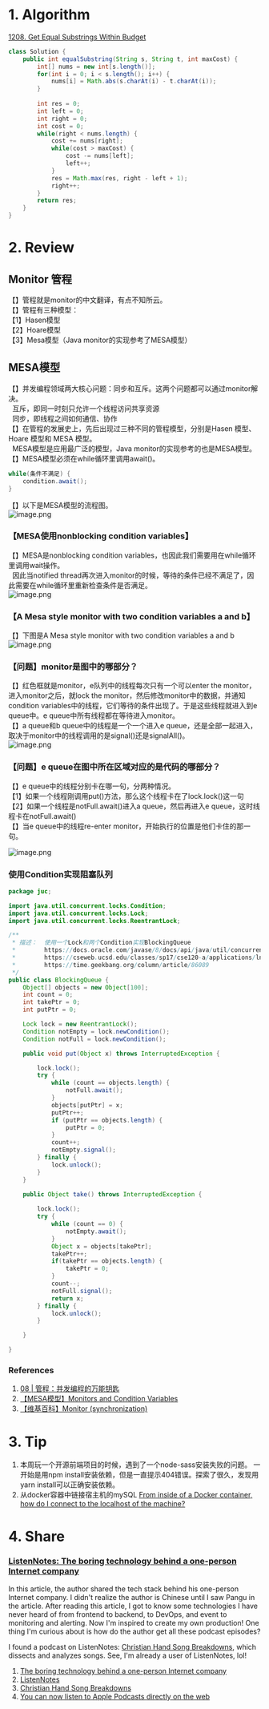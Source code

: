# 1. Algorithm
[1208. Get Equal Substrings Within Budget](https://leetcode.com/problems/get-equal-substrings-within-budget/)
```java
class Solution {
    public int equalSubstring(String s, String t, int maxCost) {
        int[] nums = new int[s.length()];
        for(int i = 0; i < s.length(); i++) {
            nums[i] = Math.abs(s.charAt(i) - t.charAt(i));
        }
        
        int res = 0;
        int left = 0;
        int right = 0;
        int cost = 0;
        while(right < nums.length) {
            cost += nums[right];
            while(cost > maxCost) {
                cost -= nums[left];
                left++;
            }
            res = Math.max(res, right - left + 1);
            right++;
        }
        return res;
    }
}
```



# 2. Review
## Monitor 管程
【】管程就是monitor的中文翻译，有点不知所云。 </br>
【】管程有三种模型： </br>
【1】Hasen模型 </br>
【2】Hoare模型 </br>
【3】Mesa模型（Java monitor的实现参考了MESA模型） </br>


## MESA模型
【】并发编程领域两大核心问题：同步和互斥。这两个问题都可以通过monitor解决。 </br>
  互斥，即同一时刻只允许一个线程访问共享资源 </br>
  同步，即线程之间如何通信、协作 </br>
【】在管程的发展史上，先后出现过三种不同的管程模型，分别是Hasen 模型、Hoare 模型和 MESA 模型。 </br>
  MESA模型是应用最广泛的模型，Java monitor的实现参考的也是MESA模型。 </br>
【】MESA模型必须在while循环里调用await()。 </br>
```java
while(条件不满足) {
	condition.await();    
}
```
【】以下是MESA模型的流程图。 </br>
![image.png](https://cdn.nlark.com/yuque/0/2019/png/286443/1569652707708-78a4870f-b888-432d-894d-7656269f8487.png#align=left&display=inline&height=698&name=image.png&originHeight=698&originWidth=1471&search=&size=145075&status=done&width=1471)

### 【MESA使用nonblocking condition variables】
【】MESA是nonblocking condition variables，也因此我们需要用在while循环里调用wait操作。 </br>
  因此当notified thread再次进入monitor的时候，等待的条件已经不满足了，因此需要在while循环里重新检查条件是否满足。 </br>
![image.png](https://cdn.nlark.com/yuque/0/2019/png/286443/1569701227042-43511d99-33f2-4cb5-bf61-d6d55a0098f5.png#align=left&display=inline&height=532&name=image.png&originHeight=532&originWidth=1318&search=&size=141286&status=done&width=1318)
### 【A Mesa style monitor with two condition variables a and b】
【】下图是A Mesa style monitor with two condition variables a and b </br>
![image.png](https://cdn.nlark.com/yuque/0/2019/png/286443/1569701143091-d88c060a-3477-4ddb-87e8-85cf7eed59d4.png#align=left&display=inline&height=542&name=image.png&originHeight=1092&originWidth=800&search=&size=120371&status=done&width=397)

### 【问题】monitor是图中的哪部分？
【】红色框就是monitor，e队列中的线程每次只有一个可以enter the monitor，进入monitor之后，就lock the monitor，然后修改monitor中的数据，并通知condition variables中的线程，它们等待的条件出现了。于是这些线程就进入到e queue中。e queue中所有线程都在等待进入monitor。 </br>
【】a queue和b queue中的线程是一个一个进入e queue，还是全部一起进入，取决于monitor中的线程调用的是signal()还是signalAll()。 </br>
![image.png](https://cdn.nlark.com/yuque/0/2019/png/286443/1569707547041-8754f9b4-8f44-43a2-b7a5-1767e84f0e72.png#align=left&display=inline&height=519&name=image.png&originHeight=770&originWidth=577&search=&size=71884&status=done&width=389)

### 【问题】e queue在图中所在区域对应的是代码的哪部分？
【】e queue中的线程分别卡在哪一句，分两种情况。 </br>
【1】如果一个线程刚调用put()方法，那么这个线程卡在了lock.lock()这一句 </br>
【2】如果一个线程是notFull.await()进入a queue，然后再进入e queue，这时线程卡在notFull.await() </br>
【】当e queue中的线程re-enter monitor，开始执行的位置是他们卡住的那一句。 </br>

![image.png](https://cdn.nlark.com/yuque/0/2019/png/286443/1569709824746-ac62653a-eb43-4459-a1ef-03035b243d72.png#align=left&display=inline&height=570&name=image.png&originHeight=570&originWidth=1194&search=&size=73806&status=done&width=1194)

### 使用Condition实现阻塞队列
```java
package juc;

import java.util.concurrent.locks.Condition;
import java.util.concurrent.locks.Lock;
import java.util.concurrent.locks.ReentrantLock;

/**
 * 描述：  使用一个Lock和两个Condition实现BlockingQueue
 *        https://docs.oracle.com/javase/8/docs/api/java/util/concurrent/locks/Condition.html
 *        https://cseweb.ucsd.edu/classes/sp17/cse120-a/applications/ln/lecture8.html
 *        https://time.geekbang.org/column/article/86089
 */
public class BlockingQueue {
    Object[] objects = new Object[100];
    int count = 0;
    int takePtr = 0;
    int putPtr = 0;

    Lock lock = new ReentrantLock();
    Condition notEmpty = lock.newCondition();
    Condition notFull = lock.newCondition();

    public void put(Object x) throws InterruptedException {

        lock.lock();
        try {
            while (count == objects.length) {
                notFull.await();
            }
            objects[putPtr] = x;
            putPtr++;
            if (putPtr == objects.length) {
                putPtr = 0;
            }
            count++;
            notEmpty.signal();
        } finally {
            lock.unlock();
        }
    }

    public Object take() throws InterruptedException {
    
        lock.lock();
        try {
            while (count == 0) {
                notEmpty.await();
            }
            Object x = objects[takePtr];
            takePtr++;
            if(takePtr == objects.length) {
                takePtr = 0;
            }
            count--;
            notFull.signal();
            return x;
        } finally {
            lock.unlock();
        }

    }

}
```

### References
  1. [08 | 管程：并发编程的万能钥匙](https://time.geekbang.org/column/article/86089)
  2. [【MESA模型】Monitors and Condition Variables](https://cseweb.ucsd.edu/classes/sp17/cse120-a/applications/ln/lecture8.html)
  3. [【维基百科】Monitor (synchronization)](https://en.wikipedia.org/wiki/Monitor_(synchronization)#Condition_variables_2)

# 3. Tip
  1. 本周玩一个开源前端项目的时候，遇到了一个node-sass安装失败的问题。
     一开始是用npm install安装依赖，但是一直提示404错误。探索了很久，发现用yarn install可以正确安装依赖。
  2. 从docker容器中链接宿主机的mySQL
    [From inside of a Docker container, how do I connect to the localhost of the machine?](https://stackoverflow.com/questions/24319662/from-inside-of-a-docker-container-how-do-i-connect-to-the-localhost-of-the-mach/43541681#43541681)

# 4. Share
### [ListenNotes: The boring technology behind a one-person Internet company](https://broadcast.listennotes.com/the-boring-technology-behind-listen-notes-56697c2e347b)
In this article, the author shared the tech stack behind his one-person Internet company. I didn't realize the author is Chinese until I saw Pangu in the article. After reading this article, I got to know some technologies I have never heard of from frontend to backend, to DevOps, and event to monitoring and alerting. Now I'm inspired to create my own production!
One thing I'm curious about is how do the author get all these podcast episodes? 

I found a podcast on ListenNotes: [Christian Hand Song Breakdowns](https://podcasts.apple.com/us/podcast/id1119763003), which dissects and analyzes songs. See, I'm already a user of ListenNotes, lol!

  1. [The boring technology behind a one-person Internet company](https://broadcast.listennotes.com/the-boring-technology-behind-listen-notes-56697c2e347b)
  2. [ListenNotes](https://www.listennotes.com/podcasts/christian-hand/boston-more-than-a-feeling-Mp1lZGnvYHU/)
  3. [Christian Hand Song Breakdowns](https://podcasts.apple.com/us/podcast/id1119763003)
  4. [You can now listen to Apple Podcasts directly on the web](https://www.theverge.com/2019/4/10/18305241/apple-podcasts-web-interface-update)
